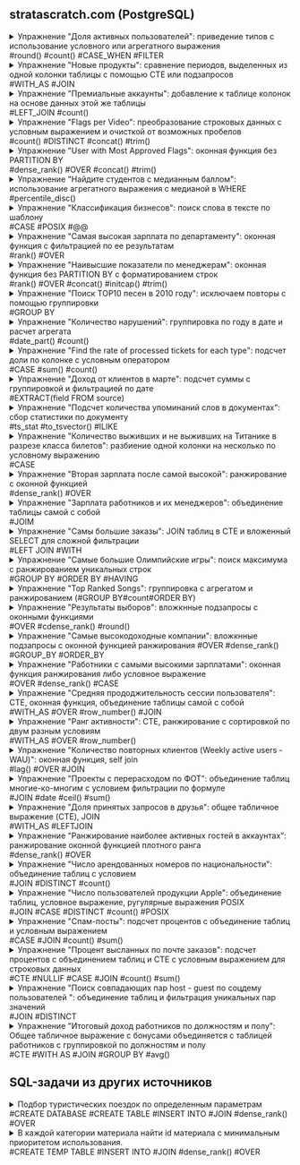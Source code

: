 ## stratascratch.com (PostgreSQL)
<details>
<summary>Упражнение "Доля активных пользователей": приведение типов с использование условного или агрегатного выражения <br>#round() #count() #CASE_WHEN #FILTER</br></summary>
	
ID 2005  
	
"Share of Active Users"
Output share of US users that are active. Active users are the ones with an "open" status in the table.  

"Доля активных пользователей"
Выведите долю активных пользователей в США. Активные пользователи - это те, у кого в таблице статус "open".  

Table: fb_active_users  
user_id: int   
name: varchar  
status: varchar  
country: varchar  

 **Solution**

Чтобы формула "заработала" нужно поривести одно из значений к numeric.  
Вариант 1.
Использование условного выражения

```sql
SELECT
round(count(CASE WHEN status = 'open' THEN 1 ELSE NULL END) / count(user_id)::numeric, 1)  AS active_users_share
FROM fb_active_users;
```

Вариант 2.  
Использование агрегатного выражения

```sql
SELECT
round(count(status) FILTER (WHERE status = 'open' ) / count(user_id)::numeric, 1) AS active_users_share
FROM fb_active_users;

```

 **Output**
 
|active_users_share|
|---|
|0.5|

</details>
<details>
<summary>Упражнение "Новые продукты": сравнение периодов, выделенных из одной колонки таблицы с помощью CTE или подзапросов <br>#WITH_AS #JOIN</br></summary>

ID 10318  
	
"New Products"  
You are given a table of product launches by company by year. Write a query to count the net difference between the number of products companies launched in 2020 with the number of products companies launched in the previous year. Output the name of the companies and a net difference of net products released for 2020 compared to the previous year.

"Новые продукты"  
Вам предоставляется таблица запусков продуктов компаниями по годам. Напишите запрос, чтобы подсчитать чистую разницу между количеством продуктов, запущенных компаниями в 2020 году, и количеством продуктов, запущенных компаниями в предыдущем году. Выведите названия компаний и разницу в количестве продуктов, выпущенных за 2020 год, по сравнению с предыдущим годом.

Table: car_launches  

year: int  
company_name: varchar  
product_name: varchar  

 **Solution**

Вариант 1  

```sql
WITH prod_2020 AS  --  products launched in 2020
(
SELECT  company_name, count(product_name) AS launched_2020
    FROM car_launches
    WHERE year = 2020
    GROUP BY company_name
),
prod_2019 AS --  products launched in 2019
(
SELECT  company_name, count(product_name) AS launched_2019
    FROM car_launches
    WHERE year = 2020 - 1
    GROUP BY company_name
)
SELECT  prod_2020.company_name, launched_2020 - launched_2019 AS net_products
    FROM prod_2020
    JOIN prod_2019 ON prod_2020.company_name = prod_2019.company_name
    ORDER BY prod_2020.company_name;

```
Вариант 2  

```sql
SELECT prod_2020.company_name, count(DISTINCT prod_2020.product_name) - count(DISTINCT prod_2019.product_name) AS net_products
    FROM 
       (SELECT  company_name, product_name, year
        FROM car_launches
        WHERE year = 2020) AS prod_2020
    JOIN 
       (SELECT  company_name, product_name, year
        FROM car_launches
        WHERE year = 2020 - 1) AS prod_2019
    ON prod_2020.company_name = prod_2019. company_name
    GROUP BY prod_2020.company_name
    ORDER BY company_name;

```
 **Output**
 
|company_name|net_products|
|---|---:|
|Chevrolet|2|
|Ford|-1|
|Honda|-3|
|Jeep|1|
|Toyota|-1|

</details>
<details>
<summary>Упражнение "Премиальные аккаунты": добавление к таблице колонок на основе данных этой же таблицы <br>#LEFT_JOIN #count()</br></summary>  
	
ID 2097   
	
"Premium Acounts"  
You are given a dataset that provides the number of active users per day per premium account. 
A premium account will have an entry for every day that it’s premium. However, a premium account may be temporarily discounted and considered not paid, this is indicated by a value of 0 in the final_price column for a certain day. Find out how many premium accounts that are paid on any given day are still premium and paid 7 days later.  

Output the date, the number of premium and paid accounts on that day, and the number of how many of these accounts are still premium and paid 7 days later. 
Since you are only given data for a 14 days period, only include the first 7 available dates in your output.

Table: premium_accounts_by_day

account_id: varchar  
entry_date: datetime  
users_visited_7d: int  
final_price: int  
plan_size: int  

 **Solution**
 
```sql
-- Чтобы получить для решения две колонки, таблица объединяется сама с собой.
-- Далее отбираются нужные строки, которые агрегируются по дате.

SELECT 
	a.entry_date, 
	count(a.account_id) AS premium_paid_accounts,
	count(b.account_id) AS premium_paid_accounts_after_7d
FROM premium_accounts_by_day AS a
LEFT JOIN premium_accounts_by_day AS b ON a.account_id = b.account_id
AND b.final_price > 0
AND date_part('day', b.entry_date::timestamp - a.entry_date::timestamp) = 7
WHERE a.final_price > 0
GROUP BY a.entry_date
ORDER BY a.entry_date
LIMIT 7;

```
 **Output**
 
|entry_date|premium_paid_accounts|premium_paid_accounts_after_7d|
|---|---:|---:|
|2022-02-07|2|2|
|2022-02-08|3|2|
|2022-02-09|3|2|
|2022-02-10|4|3|
|2022-02-11|4|1|
|2022-02-12|3|2|
|2022-02-13|3|1|

</details>
<details>
<summary>Упражнение "Flags per Video": преобразование строковых данных с условным выражением и очисткой от возможных пробелов<br>#count() #DISTINCT #concat() #trim()</br></summary>  
	
ID 2102  
	
For each video, find how many unique users flagged it. A unique user can be identified using the combination of their first name and last name. Do not consider rows in which there is no flag ID.</p>
<p>Для каждого видео найдите, сколько уникальных пользователей отметили его. Уникального пользователя можно идентифицировать, используя комбинацию его имени и фамилии. Не рассматривайте строки, в которых нет идентификатора флага.

Table: user_flags<br>
user_firstname: varchar<br>
user_lastname: varchar<br>
video_id: varchar<br>
flag_id: varchar

 **Solution**

Функция concat объединяет строки для формирования id. Условное выцражение COALESCE возвращает пустую строку, если нет имени или фамилии.  Функция trim удаляет пробелы слева и справа.

```sql
SELECT 
	video_id,
	count(DISTINCT concat(COALESCE(trim(FROM user_firstname), ''), COALESCE(trim(FROM user_lastname), ''))) num_unique_users
FROM user_flags
WHERE flag_id IS NOT NULL -- Отфильтровываем пользователей без флага
GROUP BY video_id;

```
 **Output**
 
|video_id|num_unique_users|
|:---|---:|
|5qap5aO4i9A|2|
|Ct6BUPvE2sM|2|
|dQw4w9WgXcQ|5|
|jNQXAC9IVRw|3|
|y6120QOlsfU|5|

</details>
<details>
<summary>Упражнение "User with Most Approved Flags": оконная функция без PARTITION BY<br>#dense_rank() #OVER #concat() #trim()</br></summary>
	
ID 2104  
	
Which user flagged the most distinct videos that ended up approved by YouTube? Output, in one column, their full name or names in case of a tie. In the user's full name, include a space between the first and the last name.  
Какой пользователь отметил наиболее отличающиеся друг от друга видеоролики, которые в итоге были одобрены YouTube? Выведите в одном столбце их полное имя или фамилии в случае совпадения. В полном имени пользователя укажите пробел между именем и фамилией.  
	
Table: user_flags  

user_firstname: varchar  
user_lastname: varchar  
video_id: varchar  
flag_id: varchar  

Table: flag_review  

flag_id: varchar  
reviewed_by_yt: bool  
reviewed_date: datetime  
reviewed_outcome: varchar  

 **Solution**

По условию задания фактически нужно получить пользователя (или пользователей), у которого было больше всех уникальных видео, которые были одобрены к публикации. Таблица flag_review отражает результат одоброения.
Очевидно, что будет неизвестное кол-во пользователей с одинаковым числом роликов и нам неизвестен аргумент для LIMIT в связке с ORDER BY. Поэтому, пользователей нужно проранжировать и получить список тех, у кого наивысший ранг. Также вызывает вопрос идентификация пользователей по имени и фамилии по условию задачи. Но ID пользователя нет и используем, что есть. 

Объединяем таблицы и отфильтровыввем строки с пользователями, у которых видео одобрены. Для ранжирования пользоватей используем оконную функцию dense_rank без PARTITION BY. Без PARTITION BY строки раздела состоят из всех строк таблицы, которые группируются с помощью GROUP BY по имени пользователя. Заворачиваем оконную функцию в подзапрос, чтобы отобрать пользователей с максимальным рангом.

```sql
SELECT 
    username
FROM 
    (SELECT concat(trim(FROM uf.user_firstname), ' ', trim(FROM uf.user_lastname)) AS username, -- Очищаем от  возможных пробелов и объединяем имя и фамилию через пробел
    dense_rank () OVER (ORDER BY count(DISTINCT video_id) DESC) AS dr -- Вычисляем ранг пользователя без пропусков по кол-ву видео 
    FROM user_flags AS uf
    JOIN flag_review AS fr ON uf.flag_id = fr.flag_id
    WHERE lower(fr.reviewed_outcome) = 'approved' -- проиводим к нижнему регистру на случай разнобоя в данных по регистру
    GROUP BY username) AS user_rank
WHERE dr = 1;

```
 **Output**
|username|dr|
|:---|---:|
|Mark May|1|
|Richard Hasson|1|

В нашей оконной функции рамка окна состоит из одной строки в виде агрегата количества уникальных роликов count(DISTINCT video_id).
Если организовать разделы с помощью PARTITION BY username, то в каждом разделе (для каждого польтзователя) ранг будет равен '1'.
Чтобы получить ранжированный список, расширяем раздел окна до всей таблицы, опуская в оконной функции PARTITION BY.
Для наглядности выведем результаты только оконной функции без джойнов и фильтров.
Этот запрос сначала формирует виртуальную таблицу из пользователей и количества их роликов.
Затем по ней в виде одного раздела вычисляется функция рамки окна dense_rank.

В этих результатах больше всего роликов у Марка, но в финальном запросе после наложения фильтртов по условиям задачи
появляется еще и Ричард, т.е. в датасете присутствует 2 человека с одинаковым максимальным количеством одобренных роликов.  

```sql
SELECT 
user_firstname,
count(video_id),
dense_rank () OVER (
	ORDER BY count(video_id) DESC
	)
FROM user_flags
GROUP BY user_firstname;

user_firstname|count |dense_rank|
--------------+------+----------+
Mark          |     6|         1|
Richard       |     5|         2|
Pauline       |     3|         3|
Gina          |     3|         3|
              |     3|         3|
Daniel        |     2|         4|
Greg          |     1|         5|
Evelyn        |     1|         5|
William       |     1|         5|
Loretta       |     1|         5|
Helen         |     1|         5|
Courtney      |     1|         5|
Mary          |     1|         5|

```
</details>
<details>
<summary>Упражнение "Найдите студентов с медианным баллом": использование агрегатного выражения с медианой в WHERE<br>#percentile_disc()</br></summary>

ID 9610  

"Find students with a median writing score"  
Output ids of students with a median score from the writing SAT.  
Выведите идентификаторы учащихся со средним баллом по результатам письменного экзамена SAT.  

Table: sat_scores  

(school varchar),  
(teacher varchar),  
(student_id float),  
(sat_writing float),    
(sat_verbal float),  
(sat_math float),  
(hrs_studied float),  
(id int),  
(average_sat float)

**Solution**

Для вычисления медианы в PostgreSQL используются сортирующие агрегатные функции 
percentile_disc или percentile_cont, возвращающие дискретный или непрерывный процентиль.

```sql
SELECT student_id, sat_writing
FROM sat_scores
WHERE sat_writing = (SELECT percentile_disc(0.5) WITHIN GROUP (ORDER BY sat_writing)
    FROM sat_scores);

```
Почему агрегатная функция выведена в подзапрос?
Потому что в условии фильтрации она становится агрегатным выражением и согласно документации:
"Агрегатное выражение может фигурировать только в списке результатов или в предложении HAVING команды SELECT. 
Во всех остальных предложениях, например WHERE, они запрещены, так как эти предложения логически вычисляются до того, 
как формируются результаты агрегатных функций."

 **Output**
 
|student_id|sat_writing|
|---:|---:|
|100|512|
|109|512|
|113|512|
</details>
<details>
<summary>Упражнение "Классификация бизнесов": поиск слова в тексте по шаблону<br>#CASE #POSIX #@@</br></summary>  

ID 9726  

"Classify Business Type"  
Classify each business as either a restaurant, cafe, school, or other.  
- A restaurant should have the word 'restaurant' in the business name.  
- A cafe should have either 'cafe', 'café', or 'coffee' in the business name.  
- A school should have the word 'school' in the business name.  
- All other businesses should be classified as 'other'.
Output the business name and their classification.

Table: sf_restaurant_health_violations  

(business_id int),  
(business_name varchar),  
(business_address varchar),  
(business_city varchar),  
(business_state varchar),  
(business_postal_code float),  
(business_latitude float),  
(business_longitude float),  
(business_location varchar),  
(business_phone_number float),  
(inspection_id varchar),  
(inspection_date datetime),  
(inspection_score float),  
(inspection_type varchar),  
(violation_id varchar),  
(violation_description varchar),  
(risk_category varchar)  

 **Solution**
 
По условию задачи имеем строку из нескольких слов, в которой нам нужно найти определенное слово в его конкретной форме: "...should have the word 'restaurant'..."  и результатом этого поиска должно быть логическое значение, которое потом бужети участвовать в условном операторе CASE для формирования новой классификации строк.  

Особенность заключается в том, что в задании явно указано, что нужно найте не строку, а слово, которое может быть в начеле строки, в середине либо в конце, т.е нужно составить такой шаблон, который будет учитывать расположение пробелов.  

Начнем с варианта поиска в строке по шаблону. Шаблон будем составлять из регулярных выражений POSIX со спецсимволами и спецкодами регистра символов и начала/конца слова. Для краткости возьмем из задания только слово 'cafe' и смоделируем варианты его нахождения в строке.  
 
```sql
SELECT 
'1. Allstars Cafe Inc' ~* '(\mcafe\M)',
'2. Cafe Online' ~* '(\mcafe\M)',
'3. Luna Cafe' ~* '(\mcafe\M)',
'4. Cafemania Shope' ~* '(\mcafe\M)',
'5. InCafe' ~* '(\mcafe\M)';

?column?|?column?|?column?|?column?|?column?|
--------+--------+--------+--------+--------+
true    |true    |true    |false   |false   |
```

Шаблон можно подкорректировать с учетом формы слов. Этого нет в задании, но в датасете есть такие наименования организаций, для которых это имеет смысл.  

```sql
SELECT 
'6. Gateway High/Kip Schools' ~* '\mschool.*',
'7. Restaurante Montecristo' ~* '\mrestaurant.*';

?column?|?column?|
--------+--------+
true    |true    |

```

**1 Вариант решения**

```sql
SELECT 
    business_name,
    CASE WHEN business_name ~* '\mrestaurant.*' THEN 'restaurant'
        WHEN business_name ~* '(\mcafe\M|\mcafé\M|\mcoffee\M)' THEN 'cafe'
        WHEN business_name ~* '\mschool.*' THEN 'school'
        ELSE 'other'
        END AS business_type
FROM sf_restaurant_health_violations
LIMIT 5;

```

**Output 1**

|business_name|business_type|
|---|---|
|John Chin Elementary School|school|
|Sutter Pub and Restaurant|restaurant|
|SRI THAI CUISINE|other|
|Washington Bakery & Restaurant|restaurant|
|Brothers Restaurant|restaurant|

Подсчитаем количество категорий в датасете, которые мы сформировали с помощью условного оператора.

```sql
WITH bt AS (
    SELECT 
    business_name,
    CASE WHEN business_name ~* '\mrestaurant.*' THEN 'restaurant'
        WHEN business_name ~* '(\mcafe\M|\mcafé\M|\mcoffee\M)' THEN 'cafe'
        WHEN business_name ~* '\mschool.*' THEN 'school'
        ELSE 'other'
        END AS business_type
    FROM sf_restaurant_health_violations) 
SELECT  business_type, count(business_type)
FROM bt
GROUP BY business_type;

```

|business_type|count|
|:---|---:|
|school|7|
|restaurant|38|
|cafe|50|
|other|202|

**2 Вариант решения**   

Применим функции полнотекстового поиска. Слова в тексте будут нормализованы разбором на фрагменты и лексемы. Это позволит в нашем случае сопоставить 'schools' и 'school'. Укажем конфигурацию 'english' текстового поиска явно в функции. Для итальянских названий рестаранов в to_tsquery применим префикс :*

```sql
SELECT DISTINCT business_name, 
    CASE 
        WHEN to_tsvector('english', business_name) @@ to_tsquery('english', 'school') THEN 'school' 
        WHEN to_tsvector('english',  business_name) @@ to_tsquery('english', 'restaurant:*') THEN 'restaurant' 
        WHEN to_tsvector('english',  business_name) @@ to_tsquery('english', 'cafe | café | coffee') THEN 'cafe' 
        ELSE 'other' 
        END AS business_type 
FROM sf_restaurant_health_violations
LIMIT 5;

```

 **Output 2**

|business_name|business_type|
|---|---|
|ABSINTHE PASTRY|other|
|Akira Japanese Restaurant|restaurant|
|AK SUBS|other|
|A La Turca|other|
|Allstars Cafe Inc|cafe|

Посмотрим на результат классификации:
```sql
WITH bt AS (
    SELECT  business_name,
    CASE 
        WHEN to_tsvector('english', business_name) @@ to_tsquery('english', 'school') THEN 'school' 
        WHEN to_tsvector('english',  business_name) @@ to_tsquery('english', 'restaurant:*') THEN 'restaurant' 
        WHEN to_tsvector('english',  business_name) @@ to_tsquery('english', 'cafe | café | coffee') THEN 'cafe' 
        ELSE 'other' 
        END AS business_type 
    FROM sf_restaurant_health_violations) 
SELECT  business_type, count(business_type)
FROM bt
GROUP BY business_type;

```

|business_type|count|
|:---|---:|
|school|7|
|restaurant|38|
|cafe|50|
|other|202|  

**3 Вариант решения**   

Сравнение табличных строк и массивов.

```sql
SELECT 
     business_name,
    CASE WHEN business_name ~* ANY (ARRAY['\mrestaurant.*']) THEN 'restaurant'
        WHEN business_name ~* ANY (ARRAY['\mcafe\M', '\mcafé\M', '\mcoffee\M']) THEN 'cafe'
        WHEN business_name ~* ANY (ARRAY['\mschool.*']) THEN 'school'
        ELSE 'other'
        END AS business_type
FROM sf_restaurant_health_violations;

```

Output аналогичен предыдущим.
</details>
<details>
<summary>Упражнение "Самая высокая зарплата по департаменту": оконная функция с фильтрацией по ее результатам<br>#rank() #OVER</br></summary>  

ID 9897  

"Highest Salary In Department"  
Find the employee with the highest salary per department.  
Output the department name, employee's first name along with the corresponding salary.  

Table:  employee  
(id int),  
(first_name varchar),  
(last_name varchar),  
(age int),  
(sex varchar),  
(employee_title varchar),  
(department varchar),  
(salary int)  

**Solution**
 
Для определения максимальной зарплаты используем оконную функцию rank() и заворачиваем ее в подзапрос, чтобы использовать для фильтрации в основном запросе. В данном случае агрегатные функции min()/max() не подходят, поскольку они возвращают единственное значение, но у нескольких человек могут быть одинаковые зарплаты.
 
```sql
SELECT department, first_name, salary
FROM -- Подзапрос для фильтрации по значению rank 
    (SELECT department, first_name, salary, 
    rank() OVER (PARTITION BY department ORDER BY salary DESC) AS r
    FROM employee) AS rr
WHERE r = 1
ORDER BY salary DESC;

```

 **Output**
 
|department|first_name|salary|
|---|---|---:|
|Management|Richerd|250000|
|Sales|Mick|2200|
|Audit|Shandler|1100|
</details>
<details>
<summary>Упражнение "Наивысшие показатели по менеджерам": оконная функция без PARTITION BY с форматированием строк<br>#rank() #OVER #concat() #initcap() #trim()</br></summary>

ID 9905   

"Highest Target Under Manager"  
Find the highest target achieved by the employee or employees who works under the manager id 13. Output the first name of the employee and target achieved. The solution should show the highest target achieved under manager_id=13 and which employee(s) achieved it.  
	
Table: salesforce_employees  

(id int),  
(first_name varchar),  
(last_name varchar),  
(age int),  
(sex varchar),  
(salary int),  
(target int),  
(manager_id int)  

**Solution**
 
Чтобы найти максимальное целевое значение используем оконную функцию rank() в подзапросе. Поскольку нужны подчиненные только одного менеджера с ID=13, то здесь же оставляем только его. В этом случае нет необходимости выделять рамки окна среди менеджеров, он все равно один, и мы опускаем в синтаксисе оконной функции PARTITION BY, расширяя рамку окна до всего раздела, который состояит у нас из работников одного менеджера.  

Результат возвращаем с форматированием строк. В исходных строках функцией trim() образаем пробелы, если они там были. Имя и фамилию объединяем через пробел с помощью строковой функции concat(), предварительно приведя их к нижнему регистру с заглавной буквы в начале слова с помощью initcap().
 
```sql
SELECT 
concat(initcap (trim(first_name)), ' ', initcap (trim(last_name))) AS employee,
target
FROM
    (SELECT first_name, last_name, target, manager_id,
    rank() OVER (ORDER BY target DESC) AS r
    FROM salesforce_employees
    WHERE manager_id = 13
    ) AS ranked_target
WHERE r = 1;

```

 **Output**
 
|employee|target|
|---|---:|
|Nicky Bat|400|
|Steve Smith|400|
|David Warner|400|
</details>
<details>
<summary>Упражнение "Поиск TOP10 песен в 2010 году": исключаем повторы с помощью группировки<br>#GROUP BY</br></summary>  
	
ID 9650  

"Find the top 10 ranked songs in 2010"  
What were the top 10 ranked songs in 2010? Output the rank, group name, and song name but do not show the same song twice. Sort the result based on the year_rank in ascending order.   

Table: llboard_top_100_year_end    

(year int),  
(year_rank int),  
(group_name varchar),   
(artist varchar),  
(song_namey varchar),  
(id int)  

**Solution**
 
```sql
SELECT year_rank, group_name, song_name
FROM billboard_top_100_year_end
WHERE year = 2010 AND (year_rank >0 AND year_rank <11)
GROUP BY  1, 2, 3
ORDER BY year_rank ASC;

```

 **Output**
 
|year_rank|group_name|song_name|
|---:|---|---|
|1|Ke$ha|TiK ToK|
|2|Lady Antebellum|Need You Now|
|3|Train|Hey, Soul Sister|
|4|Katy Perry feat. Snoop Dogg|California Gurls|
|5|Usher feat. will.i.am|OMG|
|6|B.o.B feat. Hayley Williams|Airplanes|
|7|Eminem feat. Rihanna|Love The Way You Lie|
|8|Lady Gaga|Bad Romance|
|9|Taio Cruz|Dynamite|
|10|Taio Cruz feat. Ludacris|Break Your Heart|
</details>
<details>
<summary>Упражнение "Количество нарушений": группировка по году в дате и расчет агрегата<br>#date_part() #count()</br></summary>  
	
ID 9728  

"Number of violations"
You're given a dataset of health inspections. Count the number of violation in an inspection in 'Roxanne Cafe' for each year. If an inspection resulted in a violation, there will be a value in the 'violation_id' column. Output the number of violations by year in ascending order.   

Table: sf_restaurant_health_violations    

(business_id int),  
(business_name varchar),   
(violation_id varchar),  
(inspection_date datetime)  

**Solution**
 
```sql
SELECT 
date_part ( 'year', inspection_date ) AS year,
count(violation_id) AS n_inspections
FROM sf_restaurant_health_violations
WHERE business_name = 'Roxanne Cafe'
GROUP BY year
ORDER BY year ASC;

```

 **Output**
 
|year|n_inspections|
|---|---:|
|2015|5|
|2016|2|
|2018|3|
</details>
<details>
<summary>Упражнение "Find the rate of processed tickets for each type": подсчет доли по колонке с условным оператором<br>#CASE #sum() #count()</br></summary>  
	
ID 9781   

"Find the rate of processed tickets for each type"   

Table: facebook_complaints    

(complaint_id int),  
(type int),   
(processed bool)  

**Solution**

Преобразуем булевы значения с помощью условного выражения CASE в упроженной форме синтаксиса и применяем к ним агроегатную функцию. В конструкции CASE опущен ELSE. В нашем случае все, кроме TRUE принимает значание NULL. В знаменателе формулы подсчитываем количество непустых значений в processed. Но если нам нужна доля значений с учетом NULL, то можно поделить все на  count(*), т.е. на количество строк в таблице.  

```sql
SELECT type, 
sum(CASE processed WHEN TRUE THEN 1 END)::numeric / count(processed) AS processed_rate
FROM facebook_complaints
GROUP BY type
ORDER BY type;

```

 **Output**
 
|type|processed_rate|
|---|---:|
|0|0.667|
|1|0.667|
</details>
<details>
<summary>Упражнение "Доход от клиентов в марте": подсчет суммы с группировкой и фильтрацией по дате<br>#EXTRACT(field FROM source)</br></summary>

ID 9782    

"Customer Revenue In March"  
Calculate the total revenue from each customer in March 2019. Include only customers who were active in March 2019.Output the revenue along with the customer id and sort the results based on the revenue in descending order.   

Table: orders   

(id int),  
(cust_id int),  
(order_date datetime),  
(order_details varchar),  
(total_order_cost int) 

**Solution**

С помощью функции даты EXTRACT(field FROM source) отфильтровываем клиентов с заказами в марте 2019 года, группируем эти заказы по id клиентов и вычисляем агрегатную функциюю суммирования выручки по каждому id. Полученные суммы упорядочиваем по убыванию. 

```sql
SELECT cust_id, sum(total_order_cost) AS revenue
FROM orders
WHERE EXTRACT(YEAR FROM order_date) = 2019 AND EXTRACT(MONTH FROM order_date) = 3
GROUP BY cust_id
ORDER BY revenue DESC;

```

 **Output**
 
|cust_id|revenue|
|---|---:|
|3|210|
|15|150|
|7|80|
|12|20|
</details>
<details>
<summary>Упражнение "Подсчет количества упоминаний слов в документах": cбор статистики по документу <br>#ts_stat #to_tsvector() #ILIKE</summary>

ID 9817    
	
"Find the number of times each word appears in drafts".  
Output the word along with the corresponding number of occurrences.  

Table: google_file_store   

(filename varchar),  
(contents varchar) 

**Solution**

Для подсчета количестива слов в документах, которые представлены в данном случае в виде двух строк в таблице - названия файла и собственно текста документа, используем функцию сбора статистики по документам ts_stat. Функция принимает текст в формате tsvector в виде одной строки. Исходный текстовой формат преобразуем в tsvector с помощью функции to_tsvector. Возвращаемая статистика будет разной в зависимости от того, как мы определили формат tsvector и от конфигурации текстового поиска сервера. Поскольку нам нужны не все документы, то выбираем по шаблону ILIKE нужные.

**1 Вариант решения**

Преобразуем исходный текст документов в формат tsvector функцией to_tsvector с настройками текстового поиска на сервере по-умолчанию.

```sql
SELECT word, nentry
FROM ts_stat('SELECT to_tsvector(contents) FROM google_file_store WHERE filename ILIKE ''draft%''')
ORDER BY nentry DESC;

```

 **Output 1**
 По-умолчанию на данном сервере нормализация текста не предполагает удаление стоп-слов с виде артиклей. Они попадают в статистику как отделоьные лексемы.
 
|word|nentry|
|---|---:|
|a|3|
|market|3|
|many|2|
|which|2|
|the|2|
|stock|2|
|predicts|2|
|of|2|
|would|2|
|make|2|
|investors|2|
|happy|2|
|exchange|2|
|bull|2|
|bear|1|
|awaiting|1|
|are|1|
|in|1|
|and|1|
|too|1|
|fact|1|
|that|1|
|analysts|1|
|but|1|
|possibility|1|
|optimism|1|
|we|1|
|much|1|
|warn|1|

**2 Вариант решения**

В функции to_tsvector явно указываем словарь english.

```sql
SELECT word, nentry
FROM ts_stat('SELECT to_tsvector(''english'', contents) FROM google_file_store WHERE filename ILIKE ''draft%''')
ORDER BY nentry DESC;

```

 **Output 1**
 Результат разбора текста другой. Выделены лексемы без окончпний, стоп-слова отброшены, статистика отличная от конфигурации по-умолчанию.
 
|word|nentry|
|---|---:|
|market|3|
|stock|2|
|predict|2|
|would|2|
|mani|2|
|make|2|
|investor|2|
|happi|2|
|exchang|2|
|bull|2|
|analyst|1|
|bear|1|
|possibl|1|
|optim|1|
|much|1|
|warn|1|
|fact|1|
|await|1|
</details>
<details>
<summary>Упражнение "Количество выживших и не выживших на Титанике в разрезе класса билетов": разбиение одной колонки на несколько по условному выражению <br>#CASE</br></summary>  
	
ID 9881  

"Make a report showing the number of survivors and non-survivors by passenger class".  	
Make a report showing the number of survivors and non-survivors by passenger class. Classes are categorized based on the pclass value as:
pclass = 1: first_class  
pclass = 2: second_classs  
pclass = 3: third_class  
Output the number of survivors and non-survivors by each class.

Table:  titanic   

(passengerid int),  
(survived int),   
(pclass int)  

**Solution**

С помощью условного выражения CASE из одной и той же строки выделяем подвыборки и расчитывам в них агрегат count по каждой группе survived.  

```sql
SELECT
survived, 
count(CASE pclass WHEN  1 THEN 1 ELSE 0 END) AS first_class,
count(CASE pclass WHEN  2 THEN 2 ELSE 0 END) AS second_classss,
count(CASE pclass WHEN  3 THEN 3 ELSE 0 END) AS third_class
FROM titanic
GROUP BY survived;

```

 **Output**

|survived|first_class|second_classss|third_class|
|---|---:|---:|---:|
|0|11|6|42|
|1|10|12|19|
</details>
<details>
<summary>Упражнение "Вторая зарплата после самой высокой": ранжирование с оконной функцией <br>#dense_rank() #OVER</br></summary>  
	
ID 9892    

"Second Highest Salary"
Find the second highest salary of employees.

Table:  employee   

(id int),  
(name varchar),   
(salary int)  

**Solution**

Вызываем оконную функция плотного ранга dense_rank () по всему разделу без указания рамки окна, чтобы получить второй по убывания ранг дохода работников. Поскольку у нескольких работников может быть ожинаковый доход, а нам нужно одно значение, то применяем оператор DISTINCT.  
Также по причине того, что может быть несколько одинаковых значений доходов, запрос получается несколько сложнее, чем просто сортировка ORDER BY salary desc LIMIT 1 OFFSET 1.

```sql
SELECT DISTINCT salary
FROM (SELECT salary, 
        dense_rank() OVER (ORDER BY salary DESC) AS rnk 
        FROM employee) AS empl_rank
WHERE rnk = 2;

```

 **Output**

|salary|
|---|
|200000|
</details>
<details>
<summary>Упражнение "Зарплата работников и их менеджеров": объединение таблицы самой с собой<br>#JOIM</br></summary>

ID 9894  

"Employee and Manager Salaries"  
Find employees who are earning more than their managers. Output the employee's first name along with the corresponding salary.

Table:  employee   

(id int),  
(first_name varchar),  
(last_name varchar),  
(salary int),   
(manager_id int)  

**Solution 1**

Чтобы сопоставить зарплаты работников и менеджеров, объединяем таблицу саму с собой, используя алиасы. В итоговой таблице каждому сотруднику сопоставляется его менеджер и появляется возможность сравнить их зарплаты.

```sql
SELECT
    emp.first_name, 
    emp.salary AS employee_salary,
    mgr.salary AS manager_salary
FROM employee AS emp 
JOIN employee AS mgr ON  emp.manager_id = mgr.id 
WHERE emp.salary > mgr.salary;
```
**Solution 2**

Другой более объемный по коду способ - с помощью CTE сгенерировать отдельную таблицу менеджеров и уже ее сравнивать с таблицей работников 

```sql
WITH manager AS ( --Таблица зарплат менеджеров
    SELECT manager_id, salary
    FROM employee
    WHERE id = manager_id
    )
SELECT first_name, emp.salary as employee_salary, mgr.salary AS manager_salary
FROM employee AS emp --Таблица зарплат работников
JOIN manager AS mgr ON emp.manager_id = mgr.manager_id
WHERE emp.salary > mgr.salary
ORDER BY emp.salary DESC;
```

 **Output**

|first_name|employee_salary|manager_salary|
|---|--:|--:|
|Richerd|250000|200000|
</details>
<details>
<summary>Упражнение "Самы большие заказы": JOIN таблиц в CTE и вложенный SELECT для сложной фильтрации<br>#LEFT JOIN #WITH</br></summary>  
	
ID 9915  
	
"Highest Cost Orders"	
Find the customer with the highest daily total order cost between 2019-02-01 to 2019-05-01. If customer had more than one order on a certain day, sum the order costs on daily basis. Output customer's first name, total cost of their items, and the date. For simplicity, you can assume that every first name in the dataset is unique.

Table:  customers

(id int),  
(first_name varchar),  
(last_name varchar),  
(city varchar),  
(address varchar),  
(phone_number varchar) 

Table: orders  

(id int),  
(cust_id int),  
(order_date datetime),  
(order_details varchar),  
(total_order_cost int)  

**Solution**

Сложное условие фильтрации разбиваем на две задачи. Сначала в CTE отбыраем клиентов с максимальной суммой заказов в указанном интервале времени. Заказы одних и тех же клиентов с одинаковой суммой суммируются. Здесь же с помощью JOIN присоединяем к заказам имена клиентов. Затем из построенной в CTE "виртуальной" таблицы отбираем заказ с максимальной суммой.

```sql
WITH cast_orders AS (
    SELECT cust_id,
        first_name, 
        sum(o.total_order_cost) AS total_order_cost, 
        order_date
    FROM orders AS o
    LEFT JOIN customers AS c ON o.cust_id = c.id
    WHERE o.order_date >= '2019-02-01' AND o.order_date <= '2019-05-01'
    GROUP BY first_name, cust_id, order_date
    )
SELECT first_name, total_order_cost, order_date
FROM cast_orders
WHERE total_order_cost = (SELECT max(total_order_cost) FROM cast_orders);
```

 **Output**

|first_name|total_order_cost|order_date|
|---|--:|---|
|Jill|275|2019-04-19|
</details>
<details>
<summary>Упражнение "Самые большие Олимпийские игры": поиск максимума с ранжированием уникальных строк<br>#GROUP BY #ORDER BY #HAVING</br></summary>  
	
ID 9942  
	
"Largest Olympics"  	
Find the Olympics with the highest number of athletes. The Olympics game is a combination of the year and the season, and is found in the 'games' column. Output the Olympics along with the corresponding number of athletes.

Table:  olympics_athletes_events  

id: int  
name: varchar  
sex: varchar  
age: float  
height: float  
weight: datetime  
team: varchar  
noc: varchar  
games: varchar  
year: int  
season: varchar  
city: varchar  
sport: varchar  
event: varchar  
medal: varchar  

**Solution**

В задании не оговорено, что нужно объединять зимние и летние олимпийские игры, поэтому будеи считать, что в колонке games указаны те самые игры, участников которых нужно подсчитать и найти максимум. Для этого можно сделать группировку по games и подсчитываем с помощью агрегата count() количество спортсменов по их ID. Однако, здесь со стороны датасета кроется сюрприх. ID оказываются не уникальными в рамках одних игр.

Смотрим уникальность ID и видим, что есть дублирования.

```sql
SELECT games, name, count(id)
FROM olympics_athletes_events
GROUP BY games, name
HAVING count(id) > 1
ORDER BY count(id) DESC
LIMIT 5;
```
 
|games|name|count|
|---|---|--:|
|1908 Summer|Samuel Sam Blatherwick|3|
|1904 Summer|Albertson Van Zo Post|2|
|1908 Summer|Leslie George Rich|2|
|1924 Summer|Pierre Tolar|2|
|1992 Winter|Ole Kristian Furuseth|2
|1994 Winter|Christine Jacoba Aaftink|2|

Используем DISTINCT для отбора уникальных строк таблицы. Для определения максимального количества спортсменов среди прошедших игр можно поступить ннесколькими способами. Поскольку в PostgreSQL отсутствует функция TOP, то мы сортируем строки по убыванию и оставляем самую верхнюю. Также можно сформировать таблицу в CTE и затем уже в ней искать максимум с помощью функции max(). 

В данном датасете арят ли может быть ситуация, что вх играх в разные годы принимало участие одинаковое кол-во участников. Но если предусмотреть и такую возмозможность, то в качестве финальной агрегатной функции можно использовать плотный ранг dense_rank() в оконной функции и тогда, если было несколько одинаковых максимальных чисел, то у них у всех будет ранг = 1. 

```sql
SELECT games, count(DISTINCT id) AS athletes_count
FROM olympics_athletes_events
GROUP BY games
ORDER BY count(id) DESC
LIMIT 1;
```

 **Output**

|games|athletes_count|
|---|--:|
|1924 Summer|118|
</details>
<details>
<summary>Упражнение "Top Ranked Songs": группировка с агрегатом и ранжированием (#GROUP BY#count#ORDER BY)</summary>
<br><p>ID 9991</p>  
	
Find songs that have ranked in the top position. Output the track name and the number of times it ranked at the top. Sort your records by the number of times the song was in the top position in descending order.

Table: spotify_worldwide_daily_song_ranking

id: int  
position: int  
trackname: varchar  
artist: varchar 
streams: int 
url: varchar  
date: datetime  
region: varchar   

**Solution**

На первом этапе для ускорения запроса фильтруем терки с рейтингом = 1 и затем делаем группировку по треку и подсчитываем количество попаданий в топы, и сортируем это количество по убыванию.

```sql
SELECT trackname, count(position) AS times_top1
FROM spotify_worldwide_daily_song_ranking
WHERE position = 1
GROUP BY trackname
ORDER BY times_top1 DESC;
```

 **Output**

|trackname|times_top1|
|---|--:|
|HUMBLE.|7|
|Bad and Boujee (feat. Lil Uzi Vert)|1|
|Look What You Made Me Do|1|
</details>
<details>
<summary>Упражнение "Результаты выборов": вложкнные подзапросы с оконными функциями <br>#OVER #cdense_rank() #round()</br></summary>
<br><p>ID 2099</p>  
"Election Results"	
The election is conducted in a city and everyone can vote for one or more candidates, or choose not to vote at all. Each person has 1 vote so if they vote for multiple candidates, their vote gets equally split across these candidates. For example, if a person votes for 2 candidates, these candidates receive an equivalent of 0.5 vote each.
Find out who got the most votes and won the election. Output the name of the candidate or multiple names in case of a tie. To avoid issues with a floating-point error you can round the number of votes received by a candidate to 3 decimal places.

Table:  voting_results

voter: varchar  
candidate: varchar 

**Solution**

Сначала в окне с избирателями расчитываем долю кандидата в бюллетене. Оборачиваем это в подзапрос и по сгруппированным кандидатам расчитываем в оконной функции сумму долей кандидата и плотный ранг результ атов голосования. Чтобы по условию задачи возвратить победителя голосования, оборачиваем все это еще в один подзапрос и отфильтровываем строки с нужным рангом. Для наглядности берем три первых места.


```sql
SELECT  candidate, total_vote_score, place
    FROM
        (SELECT
           candidate,
           round(sum(vote_num), 3) AS total_vote_score, -- Итоговая сумма очков кандидата
           dense_rank() OVER (ORDER BY round(sum(vote_num), 3) DESC) AS place
        FROM
            (SELECT 
                voter,
                candidate,
                1.0 / count(*) OVER (PARTITION BY voter) AS vote_num -- Доля кандидата в бюллетене
            FROM voting_results
            WHERE candidate IS NOT NULL) AS candidate_score -- Исключаем неголосовавших
        GROUP BY candidate) AS vote_winer
WHERE place < 4; -- тройка победителей голосования

```

 **Output**

|candidate|total_vote_score|place|
|---|--:|--:|
|Christine|5.283|1|
|Ryan|5.15|2|
|Nicole|2.7|3|
</details>
<details>
<summary>Упражнение "Самые высокодоходные компании": вложкнные подзапросы с оконной функцией ранжирования #OVER #dense_rank() #GROUP_BY #ORDER_BY </summary>

ID 10354   
	
"Most Profitable Companies"  
Find the 3 most profitable companies in the entire world. Output the result along with the corresponding company name. Sort the result based on profits in descending order.

Table:  forbes_global_2010_2014s

company: varchar  
sector: varchar  
industry: varchar  
continent: varchar  
country: varchar  
marketvalue: float  
sales: float  
profits: float  
assets: float  
rank: int  
forbeswebpage: varchar  

**Solution**

Из имени таблицы датасета понятно, что жанные там содержаться за несколько лет и часть компаний должна дублироваться. Поэтому группируем компании по название и считаем сумму прибыли за все годы. Оборачивам эту таблицу в подзапрос и по ней считаем плотный ранг danse_rank() для построения рейтинга по суммарной прибыли. Эту конструкцию также оболрачиваем в подзапрос для отбора ТОП-3 компаний по рангу. danse_rank() можно просто заменить ранжированием с лимитом на 3 записи, поскольку наврят ли прибыль будет одинаковой у двух компаний, но поскольку в датасете низкая точность этого атрибута, то используем плотный ранг на случай, если в  ТОП-3 окажется 4 компании. 


```sql
SELECT company, profit
FROM (
    SELECT company, profit, dense_rank() OVER ( ORDER BY profit DESC) AS r
    FROM (
        SELECT  company, sum(profits) AS profit
        FROM forbes_global_2010_2014
        GROUP BY company
        ) AS company_list -- Список компаний с суммарной прибылью
    ) AS r_comp_list -- Список ранжированных компаний
WHERE r <= 3
ORDER BY profit DESC;

```

 **Output**

|company|profit|
|---|--:|
|ICBC|42.7|
|Gazprom|39|
|Apple|37|
</details>
<details>
<summary>Упражнение "Работники с самыми высокими зарплатами": оконная функция ранжирования либо условное выражение <br>#OVER #dense_rank() #CASE</br></summary>

ID 10353   

"Workers With The Highest Salaries"  
You have been asked to find the job titles of the highest-paid employees. Your output should include the highest-paid title or multiple titles with the same salary.

Table: worker, title  

worker_id: int  
first_name: varchar  
last_name: varchar  
salary: int  
joining_date: datetime  
department: varchar  

Table: title  

worker_ref_id: int  
worker_title: varchar  
affected_from: datetime  

**Solution 1**

Объединяем две таблицы в одну через внутреннее соединение JOIN. Полученную общую таблицу ранжируем по зарплатам в оконной функции плотного ранга  dense_rank() и затем из полученного результата отбираем работников с наивысшим  рангом по зарплатам. Поскольку функция ранжирования является плотной, то одинаковым зарплатам присваивается одинаковый ранг без пропуска очередности. 

```sql
SELECT
worker_title AS best_paid_title 
FROM
    (SELECT 
        worker_title, 
        salary,
        dense_rank() OVER (ORDER BY salary DESC) AS salary_rank -- Ранг работника по зарплате
    FROM worker AS w
    JOIN title AS t ON w.worker_id = t.worker_ref_id) AS ws -- Общий список работников с долджностями и зарплатами
WHERE salary_rank = 1;

```

**Solution 2**

После объединения таблиц используем условное выражение CASE и агрегатную функцию max() в подзапросе для переопределения типа отношения по нужному нам условию максимальных зарплат и затем возвращаем эти строки нужного нам типа, отсекая ненужные с типом NULL.

```sql
SELECT best_paid_title
FROM
    (SELECT 
        CASE WHEN salary = (SELECT max(salary) FROM worker) THEN worker_title 
        END AS best_paid_title
    FROM worker AS w
    JOIN title AS t ON w.worker_id = t.worker_ref_id) AS ws
WHERE best_paid_title IS NOT NULL;

```

 **Output**

|best_paid_title|
|---|
|Manager|
|Asst. Manager|
</details>
<details>
<summary>Упражнение "Средняя прододжительность сессии пользователя": CTE, оконная функция, объединение таблицы самой с собой <br>#WITH_AS #OVER #row_number() #JOIN</br></summary>

ID 10352  

"Users By Average Session Time"  
Calculate each user's average session time. A session is defined as the time difference between a page_load and page_exit. For simplicity, assume a user has only 1 session per day and if there are multiple of the same events on that day, consider only the latest page_load and earliest page_exit, with an obvious restriction that load time event should happen before exit time event . Output the user_id and their average session time.

Table:  facebook_web_log

user_id: int  
timestamp: datetime  
action: varchar  

**Solution**

Метрика поведения пользователя Average Session Time или Average Session Duration (ASD) - средняя продолжительность сессии. На первом этапе в общем табличном выражении формируем пронумерованный упорядоченный список действий пользователя, состоящий из открытия и закрытия сессий. Эту нумерацию будем использовать во втором табличном выражении для объединения таблицы самой с собой со сдвигом для формирования новой таблицы, в которой одна сессия будет записана в одну строку с колонками начала и окончания сессии. В такой таблице появляется возможность расчитать длину сессии как разницу между этими колонками. На третьем этапе группируем полученную объединенную таблицу по пользователям и с помощью агрегатной функции расчитываем среднее время сессии по поллученным интервалам в секундах.

```sql
WITH ordered_actions AS -- Таблица открытия и закрытия сессий пользователя, упорядоченных по времени
(
    SELECT user_id, timestamp, action,
        row_number () OVER (PARTITION BY user_id ORDER BY timestamp) AS seg_num
    FROM facebook_web_log
    WHERE action = 'page_load' OR action = 'page_exit'
),
matched_sessions AS -- Таблица сессий пользователя по одной на строку
(
    SELECT
        tab1.user_id,
        tab1.timestamp AS load_time, -- Время начала сессии
        tab2.timestamp AS exit_time, -- Время окончания сессии
        tab2.timestamp - tab1.timestamp AS session_duration -- Продолжительность сессии в секундах
    FROM ordered_actions AS tab1
    JOIN ordered_actions AS tab2 ON tab1.user_id = tab2.user_id AND
    tab1.seg_num = tab2.seg_num - 1
    WHERE tab1.action = 'page_load' AND tab2.action = 'page_exit' 
)
SELECT user_id, avg(session_duration) AS avg_session_duration
FROM matched_sessions
GROUP BY user_id;

```

 **Output**

|user_id|avg_session_duration|
|---|--:|
|0|1883.5|
|1|35|
</details>
<details>
<summary>Упражнение "Ранг активности": CTE, ранжирование с сортировкой по двум разным условиям <br>#WITH_AS #OVER #row_number()</br></summary>

ID 10351  

"Activity Rank"  
Find the email activity rank for each user. Email activity rank is defined by the total number of emails sent. The user with the highest number of emails sent will have a rank of 1, and so on. Output the user, total emails, and their activity rank. Order records by the total emails in descending order. Sort users with the same number of emails in alphabetical order.
In your rankings, return a unique value (i.e., a unique rank) even if multiple users have the same number of emails. For tie breaker use alphabetical order of the user usernames.

Table:  google_gmail_emails

id: int  
from_user: varchar  
to_user: varchar  
day: int   

**Solution**

В этом задании нужно проранжировать отправителей писем по их активности в исходяжих письмах, но результат вернуть такой, чтобы пользователи с одинаковым рангом (количеством писем) были дополнительно отсортированы по алфавиту. Для лучшей читаемости запроса сформируем таблицу пользователей с метрикой activity rank (total_emails) и потом будем ранжировать уже ее. Пронумеруем строки, как указано в задании, по убыванию количества написанных писем при поможи оконной функции row_number() с аргументами, сосотоящими из двух условий сортировки: по убыванию числа писем и по возрастанию имени пользователя по алфавиту.

```sql
WITH activity_rank AS -- Таблица рангов пользователей по e-mail активности
(
SELECT 
    from_user,
    count(from_user) AS total_emails
FROM google_gmail_emails
GROUP BY from_user
)
SELECT
    from_user,
    total_emails,
    row_number() OVER (ORDER BY total_emails DESC, from_user ASC) AS row_number -- Ранг с сортировккой по метрике и имени оправителя
FROM  activity_rank
LIMIT 5;

```

 **Output**


|from_user|total_emails|row_number|
|---|--:|--:|
|32ded68d89443e808|19|1|
|ef5fe98c6b9f313075|19|2|
|5b8754928306a18b68|18|3|
|55e60cfcc9dc49c17e|16|4|
|91f59516cb9dee1e88|16|5|
</details>
<details>
<summary>Упражнение "Количество повторных клиентов (Weekly active users - WAU)": оконная функция, self join <br>#lag() #OVER #JOIN</br></summary>

ID 10322  

"Finding User Purchases"  
Write a query that'll identify returning active users. A returning active user is a user that has made a second purchase within 7 days of any other of their purchases. Output a list of user_ids of these returning active users.

Table:  amazon_transactions

id: int  
user_id: int  
item: varchar  
created_at: datetime  
revenue: int  

**Solution**

Как обычно задача может быть решена несколькими способами в зависимости от того, как вычисляется длина окна совершения повторной покупки: [Query that'll identify returning active users in span of week.](https://stackoverflow.com/questions/65708991/query-thatll-identify-returning-active-users-in-span-of-week)

В нашем варианте для каждого пользователя в его окне рнасчитывается лаг между покупками в днях с помощью оконной функции lag(). Полученое количество дней совершения повторных покупок оборачивается в подзапрос из результатов которого можно отфильтровать активных в течение недели пользователей. Эту оконную функцию также можно упаковать в CTE и применять для расчета других метрик, например, TBP ― Time Between Purchases.

```sql
-- Вариант 1
--
SELECT DISTINCT (user_id) -- Уникальные активные пользователи
FROM
    (SELECT -- Пользователи с количеством дней повторных покупок
        user_id,
        created_at::date - lag(created_at::date) OVER (PARTITION BY user_id ORDER BY created_at) AS second_parchase_day
    FROM amazon_transactions) AS spd
WHERE second_parchase_day < 8 -- Пользователи с повторной покупкой не старше 7 дней
LIMIT 5;

```

Другим способом решения задачи может быть использование [self join](https://sky.pro/wiki/sql/osnovy-self-join-v-sql-ponyatie-i-realniy-primer-ispolzovaniya/) - соединения таблицы со своей копией с нужным условием.

```sql
-- Вариант 2
--
SELECT 
    DISTINCT (a.user_id) AS user_id
FROM amazon_transactions AS a
JOIN amazon_transactions AS b ON
    a.user_id = b.user_id 
    AND a.id <> b.id
    AND b.created_at::date - a.created_at::date BETWEEN 0 AND 7 
ORDER BY a.user_id
LIMIT 5;

```

 **Output**


|user_id|
|--:|
|100|
|103|
|105|
|109|
|110|
</details>
<details>
<summary>Упражнение "Проекты с перерасходом по ФОТ": объединение таблиц многие-ко-многим с условием фильтрации по формуле <br>#JOIN #date #ceil() #sum()</br></summary>

ID 10304  

"Risky Projects"  
Identify projects that are at risk for going overbudget. A project is considered to be overbudget if the cost of all employees assigned to the project is greater than the budget of the project.  

You'll need to prorate the cost of the employees to the duration of the project. For example, if the budget for a project that takes half a year to complete is $10K, then the total half-year salary of all employees assigned to the project should not exceed $10K. Salary is defined on a yearly basis, so be careful how to calculate salaries for the projects that last less or more than one year.  

Output a list of projects that are overbudget with their project name, project budget, and prorated total employee expense (rounded to the next dollar amount).  

HINT: to make it simpler, consider that all years have 365 days. You don't need to think about the leap years.  

Table:  linkedin_projects  

id: int  
title: varchar  
budget: int  
start_date: datetime  
end_date: datetime   

Table: linkedin_emp_projects  

emp_id: int  
project_id: int  

Table: inkedin_employees  

id: int  
first_name: varchar  
last_name: varchar  
salary: int  

**Solution**

Из исходных данных имеем три таблицы со связью многие-ко-многим через простые ключи. Объединяем таблицы через INNER JOIN чтобы получить зарплаты сотрудников с привязкой к проектам.  

Группируем проекты по названию и другим колонкам, участвующим в формуле расчета ФОТ. ФОТ проекта расчитываем как его продолжительность в днях, умноженная на сумму зарплат работников проекта за один день. В дальнейшем округляем ФОТ до целого функцией ceil().  

Теперь нужно отобрать проеты с перерасходом по ФОТ. Оборачиваем нашу объединенную таблицу в подзапрос и накладываем условие, что ФОТ больше бюджета проекта. Возвращенные строки и будут Risky Projects

```sql
SELECT 
    title, 
    budget, 
    ceil(prorated_expenses) AS prorated_employee_expense -- Округленный ФОТ проекта
FROM 
    (SELECT 
        title, 
        budget, 
        (end_date::date - start_date::date) * (sum(salary)/365) AS prorated_expenses -- Затраты по зарплате 
    FROM linkedin_projects AS lp 
    JOIN linkedin_emp_projects AS lep ON lp.id = lep.project_id 
    JOIN linkedin_employees AS le ON lep.emp_id = le.id 
    GROUP BY title, budget, end_date, start_date) AS t 
WHERE prorated_expenses > budget -- Перерасход проекта по зарплате
ORDER BY title ASC
LIMIT 5;

```
 **Output**

|title|budget|prorated_employee_expense|
|---|--:|--:|
|Project1|29498|36293|
|Project11|11705|31606|
|Project12|10468|62843|
|Project14|30014|36774|
|Project16|19922|21875|
</details>
<details>
<summary>Упражнение "Доля принятых запросов в друзья": общее табличное выражение (CTE), JOIN <br>#WITH_AS #LEFTJOIN</br></summary>

ID 10285  

"Acceptance Rate By Date"  
What is the overall friend acceptance rate by date? Your output should have the rate of acceptances by the date the request was sent. Order by the earliest date to latest.  

Assume that each friend request starts by a user sending (i.e., user_id_sender) a friend request to another user (i.e., user_id_receiver) that's logged in the table with action = 'sent'. If the request is accepted, the table logs action = 'accepted'. If the request is not accepted, no record of action = 'accepted' is logged.

Table: fb_friend_requests  

user_id_sender: varchar  
user_id_receiver: varchar  
date: datetime  
action: varchar  

**Solution**

Из общего потока событий необходимо вычленить события отправки запросов на добавление в друзья, принятия этих запросов другими пользователями и расчитать метрику Friend Acceptance Rate. Сгенерируем два общих табличных выражения с запросами на добавление в друзья и реакцией на них. Чтобы получить цепочку событий для каждого запроса объединим эти две таблицы по идентификаторам отправителей и откликнувшихся. На основе этой общей таблицы расчитаем метрику Friend Acceptance Rate.

```sql
-- Вариант 1
WITH sent_cte AS -- Запросы на добавление в друзья
(
SELECT 
  date, 
  user_id_sender,
  user_id_receiver
FROM fb_friend_requests
WHERE action = 'sent'
), 
accepted_cte AS -- Добавление в друзья
(
SELECT
    date, 
    user_id_sender,
    user_id_receiver
FROM fb_friend_requests
WHERE action = 'accepted'
)
SELECT 
    a.date,
    count(b.user_id_receiver)::numeric / count(a.user_id_sender)::numeric AS percentage_acceptance -- Friend Acceptance Rate
FROM sent_cte AS a
    LEFT JOIN accepted_cte AS b
    ON a.user_id_sender = b.user_id_sender 
    AND a.user_id_receiver = b.user_id_receiver
GROUP BY a.date;

```

Разбить одну колонку на две можно также селф джойном, но этот вариант имеет ограницения, поскольку в условиях объединения участваует время, которое имеет формат time, т.е. это дата без времени. Таким образом, если в датасете запрос на добавление в друзья и реакция на него произошли в один день, то в объединеную таблицу эта цепочка событий не войдет. Но в нашем датесете все события разнесены более, чем на один день и результат расчета метрики получается верным.

```sql
-- Вариант 2
--
SELECT 
    date, 
    count(accepted)::numeric / count(sent)::numeric AS percentage_acceptance
 FROM
    (SELECT 
        a.date AS date,
        a.action AS sent,
        b.action AS accepted 
    FROM fb_friend_requests AS a
    LEFT JOIN fb_friend_requests AS b
        ON a.user_id_sender = b.user_id_sender AND a.user_id_receiver = b.user_id_receiver
        AND a.date <> b.date 
    WHERE a.action = 'sent') AS t
GROUP BY date;

```

 **Output**

|date|percentage_acceptance|
|---|--:|
|2020-01-04|0.75|
|2020-01-06|0.667|
</details>
<details>
<summary>Упражнение "Ранжирование наиболее активных гостей в аккаунтах": ранжирование оконной функцией плотного ранга <br>#dense_rank() #OVER</br></summary>

ID 10159  

"Ranking Most Active Guests"  
Rank guests based on the total number of messages they've exchanged with any of the hosts. Guests with the same number of messages as other guests should have the same rank. Do not skip rankings if the preceding rankings are identical. Output the rank, guest id, and number of total messages they've sent. Order by the highest number of total messages first.  

Table: airbnb_contacts  

id_guest: varchar  
id_host: varchar  
id_listing: varchar  
ts_contact_at: datetime  
ts_reply_at: datetime  
ts_accepted_at: datetime  
ts_booking_at: datetime  
ds_checkin: datetime  
ds_checkout: datetime  
n_guests: int  
n_messages: int   

**Solution**

Группируем пользователей по id и расчитываем количество сообщений. Ранжируем пользователей по их суммарному кол-ву сообщений с помощью оконной функции не простого, а плотного ранга dense_rank(), поскольку по условию задачи одинаковым суммам сообщений нужно назначить одинаковый ранг без пропусков.

```sql
-- Вариант 1
SELECT
    dense_rank() OVER (ORDER BY sum(n_messages) DESC) AS ranking,
    id_guest,
    sum(n_messages) AS sum_n_messages
FROM airbnb_contacts
GROUP BY id_guest
LIMIT 5;

```

Первый шаг решения задачи по формированию таблицы с суммами сообщений пользователей можно обернуть в CTE или подзапрос

```sql
-- Вариант 2
--
SELECT
    dense_rank() OVER (ORDER BY sum_n_messages DESC) AS ranking,
    id_guest,
    sum_n_messages
FROM
    (SELECT 
        id_guest,
        sum(n_messages) AS sum_n_messages
    FROM airbnb_contacts
    GROUP BY id_guest) AS t
LIMIT 5;

```

 **Output**

|ranking|id_guest|sum_n_messages|
|--:|---|--:|
|1|882f3764-05cc-436a-b23b-93fea22ea847|20|
|1|62d09c95-c3d2-44e6-9081-a3485618227d|20|
|2|b8831610-31f2-4c58-8ada-63b3601ca476|17|
|2|91c2a883-04e3-4bbb-a7bb-620531318ab1|17|
|3|6133fb99-2391-4d4b-a077-bae40581f925|16|
</details>
<details>
<summary>Упражнение "Число арендованных номеров по национальности": объединение таблиц с условием <br>#JOIN #DISTINCT #count()</br></summary>

ID 10156  

"Number Of Units Per Nationality"  
Find the number of apartments per nationality that are owned by people under 30 years old.   
Output the nationality along with the number of apartments.  
Sort records by the apartments count in descending order.  

Table:  lairbnb_hosts   

host_id: int  
nationality: varchar  
gender: varchar  
age: int  

Table: airbnb_units  

host_id: int  
unit_id: varchar  
unit_type: varchar  
n_beds: int  
n_bedrooms: int  
country: varchar  
city: varchar  

**Solution**

Нациолнальность арендаторов и тип жилья с его характеристиками находятся в разных таблицах, которые нужно объединить. Используем внутреннее соединение с наложением условий по возрасту и типу жилья по условию задачи. Т.к. в одном гостиничном номере могут проживать несколоько человек и эти кортежи попадают в общую таблицу, то через DISTINCT подсчитываем только неповторяющееся жилье.

```sql
SELECT 
    nationality,
    count(DISTINCT unit_id) as apartment_count
FROM airbnb_hosts AS ah
JOIN airbnb_units AS au ON 
    ah.host_id = au.host_id
    WHERE ah.age < 30 AND au.unit_type = 'Apartment'
GROUP BY nationality
ORDER BY apartment_count DESC;

```
 **Output**

|nationality|apartment_count|
|---|--:|
|USA|2|

</details>
<details>
<summary>Упражнение "Число пользователей продукции Apple": объединение таблиц, условное выражение, ругулярные выражения POSIX <br>#JOIN #CASE #DISTINCT #count() #POSIX</br></summary>

ID 10141  

"Apple Product Counts"  
Find the number of Apple product users and the number of total users with a device and group the counts by language. Assume Apple products are only MacBook-Pro, iPhone 5s, and iPad-air. Output the language along with the total number of Apple users and users with any device. Order your results based on the number of total users in descending order.  

Table:  playbook_events   

user_id: int  
occurred_at: datetime  
event_type: varchar  
event_name: varchar  
location: varchar  
device: varchar   

Table: playbook_users  

user_id: int  
created_at: datetime  
company_id: int  
language: varchar  
activated_at: datetime  
state: varchar    

**Solution**

Названия продуктов и язык пользователей находятся в разных таблицах и их нужно объединить. Уникальных пользователей нужно сгруппировать по языку и при этом отфильтровать из общего списка только пользователей Apple  м дополнительно сравнить их статистику с пулом клиентов в целом. 

Вариант 1  
В общем табличнов выражении (CTE) генерруются две таблицы для двух кат егорий пользователей, которые потом объединяются в результирующую по коючевому полю language. Пользователи Apple фильтруются по шаблону с помощьюю регулярных выражений POSIX. Плюс этого подхода в том, что запрос можно отлаживать по частям и потом обернуть их в CTE.

```sql
WITH ntu AS ( -- Общее кол-во пользователей
    SELECT language, count(DISTINCT(pe.user_id)) AS n_total_users
        FROM playbook_events AS pe
        JOIN playbook_users AS pu ON pe.user_id = pu.user_id
    GROUP BY language
), nau AS ( --Кол-во пользователей продукции Aple
    SELECT language, count(DISTINCT(pe.user_id)) AS n_apple_users
        FROM playbook_events AS pe
        JOIN playbook_users AS pu ON pe.user_id = pu.user_id
    WHERE pe.device ~* 'MacBook.Pro' OR pe.device ~* 'iPhone.5s' OR pe.device ~* 'iPad.air'
    GROUP BY language)
SELECT ntu.language, COALESCE(n_apple_users, 0) AS n_apple_users, n_total_users
    FROM ntu
    LEFT JOIN nau ON ntu.language = nau.language
ORDER BY n_total_users DESC;

```
Вариант 2  
Делаем один общий JOIN, но чтобы получить сравнительную статистику, с помощью условного выражения и регулярных выражений  POSIX отделяем пользователей  Apple от всех клиентов в целом.  

```sql
SELECT users.language,
       COUNT(DISTINCT CASE
                           WHEN device ~* 'MacBook.Pro' THEN users.user_id
                           WHEN device ~* 'iPhone.5s' THEN users.user_id
                           WHEN device ~* 'iPad.air' THEN users.user_id
                           ELSE NULL
                       END) AS n_apple_users,
             COUNT(DISTINCT users.user_id) AS n_total_users
FROM playbook_users AS users
JOIN playbook_events AS events ON users.user_id = events.user_id
GROUP BY users.language
ORDER BY n_total_users DESC;

```
Если есть уверенность в том, что данные хорошего качества, то можно обойтись и без проверки строк регулярными выражениями POSIX.  

```sql
SELECT users.language,
       COUNT(DISTINCT CASE
                           WHEN device IN ('macbook pro',
                                           'iphone 5s',
                                           'ipad air') THEN users.user_id
                           ELSE NULL
                       END) AS n_apple_users,
             COUNT(DISTINCT users.user_id) AS n_total_users
FROM playbook_users AS users
JOIN playbook_events AS events ON users.user_id = events.user_id
GROUP BY users.language
ORDER BY n_total_users DESC;

```
 **Output**

|language|n_apple_users|n_total_users|
|---|--:|--:|
|english|11|45|
|spanish|3|9|
|japanese|2|6|
|french|0|5|
|russian|0|5|
|chinese|1|4|
|german|1|3|
|portugese|1|3|
|indian|0|2|
|arabic|0|2|
|italian|1|1|

</details>
<details>
<summary>Упражнение "Спам-посты": подсчет процентов с объединение таблиц и условным выражением <br>#CASE #JOIN #count() #sum()</br> </summary>

ID 10134  

"Spam Posts"  
Calculate the percentage of spam posts in all viewed posts by day. A post is considered a spam if a string "spam" is inside keywords of the post. Note that the facebook_posts table stores all posts posted by users. The facebook_post_views table is an action table denoting if a user has viewed a post. 

Table:  facebook_posts  

post_id: int  
poster: int  
post_text: varchar  
post_keywords: varchar  
post_date: datetime    

Table: facebook_post_views  

post_id: int  
viewer_id: int    

**Solution**

Таблица facebook_post_views представляет собой идентификаторы просмотренных постов и т.к. только они нам и нужны, то джойним к ней в данном случае справа таблицу facebook_posts с описанием самих постов. Для подсчета процентов в числителе расчитываем сумму "промаркированных" единичкой с помощью условного выражения постов, которые обозначены как spam. В качестве знаменателя формулы берем количество идентификаторов постов, т.к. там точно не будет пустых значений. 

```sql
SELECT 
    post_date,
    sum(CASE WHEN post_keywords ~ '#spam#' IS TRUE THEN 1 ELSE 0 END)::NUMERIC(4,1) / count(fpv.post_id) * 100 AS spam_share
FROM facebook_posts AS fp
RIGHT JOIN facebook_post_views AS fpv ON fp.post_id = fpv.post_id
GROUP BY post_date;

```

Stratascratch  предлагает другое решение, основанное на INNER JOIN. Это внутренне соединение делается дважды. Одно, чтобы отфильтровать из общей объединенной таблицы прочитанных и непрочитанных постов общую сумму прочитанных постов. Другое - чтобы найти сумму прочитанных постов, помеченных как spam. Эти две таблицы джойнятся, чтобы получить колонки для расчета процеентов.   

```sql
SELECT spam_summary.post_date,
       (n_spam/n_posts::float)*100 AS spam_share
FROM
  (SELECT post_date,
          sum(CASE
                  WHEN v.viewer_id IS NOT NULL THEN 1
                  ELSE 0
              END) AS n_posts
   FROM facebook_posts p
   JOIN facebook_post_views v ON p.post_id = v.post_id
   GROUP BY post_date) posts_summary
LEFT JOIN
  (SELECT post_date,
          sum(CASE
                  WHEN v.viewer_id IS NOT NULL THEN 1
                  ELSE 0
              END) AS n_spam
   FROM facebook_posts p
   JOIN facebook_post_views v ON p.post_id = v.post_id
   WHERE post_keywords ilike '%spam%'
   GROUP BY post_date) spam_summary ON spam_summary.post_date = posts_summary.post_date;

```

 **Output**

|post_date|spam_share|
|---|---|
|2019-01-02|50|
|2019-01-01|100|
</details>
<details>
<summary>Упражнение "Процент высланных по почте заказов": подсчет процентов с объединением таблиц и CTE c условным выражением для строковых данных <br>#CTE #NULLIF #CASE #JOIN #count() #sum()</br></summary>

ID 10090  

Find the percentage of shipable orders.  
Consider an order is shipable if the customer's address is known. 

Table:  orders  

id: int  
cust_id: int  
order_date: datetime  
order_details: varchar  
total_order_cost: int  

Table: customers  

id: int  
first_name: varchar  
last_name: varchar  
city: varchar  
address: varchar  
phone_number: varchar    

**Solution**

Сначала объединим две таблицы, чтобы сопосьтавить каждому заказу адрес доставки. Для удобства завернем все в CTE, где с помощью условных выражений промаркируем пустые адреса для доставки, которые найдем с помощью NULLIF. Эту колонку используем в формуле для расчета процентов.  

```sql
WITH t AS ( -- Адреса сделанных заказов
SELECT
CASE WHEN NULLIF(address, '') IS NULL THEN 0 -- Если в адресе NULL или пустая строка, то 0
    ELSE 1
END AS empty_addr_flag -- флаг пустых строк в адресах
FROM orders AS o
JOIN customers AS c ON o.cust_id = c.id
)
SELECT
sum(empty_addr_flag)::numeric / count(empty_addr_flag)::numeric * 100 AS percent_shipable
FROM t; 

```

Stratascratch  предлагает несколько иное решение с использованием подзапросов без CTE. Но тогда дважды вычисляется условное выражение: один раз для маркировки статуса адреса булевым значением и второй раз для конвертации этих значений в числа для их подсчета в формуле процента.    

```sql
SELECT
    100 * SUM(CASE WHEN is_shipable THEN 1 ELSE 0 END) :: NUMERIC / COUNT(*) AS percent_shipable
FROM
    (SELECT
        o.id,
        CASE WHEN address IS NULL THEN False ELSE True END AS is_shipable
    FROM orders o
    INNER JOIN customers c ON o.cust_id = c.id) base;

```

 **Output**

|percent_shipable|
|:--|
|28|
</details>
<details>
<summary>Упражнение "Поиск совпадающих пар host - guest по соцдему пользователей ": объединение таблиц и фильтрация уникальных пар значений <br>#JOIN #DISTINCT</br></summary>

ID 10078 

Find matching hosts and guests pairs in a way that they are both of the same gender and nationality.  
Output the host id and the guest id of matched pair.

Table:  airbnb_hosts  

host_id: int  
nationality: varchar  
gender: varchar  
age: int   

Table: airbnb_guests 

guest_id: int  
nationality: varchar  
gender: varchar  
age: int      

**Solution**

Объединяем две таблицы по совпадающим парам соцдема национальность - пол. Возвращаем уникальные строки по колонкам  host - guest.

```sql
SELECT DISTINCT host_id, guest_id
FROM airbnb_hosts AS ah
JOIN airbnb_guests AS ag ON 
    ah.nationality = ag.nationality AND ah.gender = ag.gender;

```

 **Output**

|host_id|guest_id|
|---|---|
|0|9|
|1|5|
|2|1|
|3|7|
|4|0|
|5|2|
|6|4|
|7|10|
|8|3|
|9|8|
|10|6|
|11|11|
</details>
<details>
<summary>Упражнение "Итоговый доход работников по должностям и полу": Общее табличное выражение с бонусами объединяется с таблицей работников с группировкой по должностям и полу<br>#CTE #WITH AS #JOIN #GROUP BY #avg()</br></summary>

ID 10077

Income By Title and Gender.  
Find the average total compensation based on employee titles and gender. Total compensation is calculated by adding both the salary and bonus of each employee. However, not every employee receives a bonus so disregard employees without bonuses in your calculation. Employee can receive more than one bonus. Output the employee title, gender (i.e., sex), along with the average total compensation.

Table:  sf_employee 

id: int  
first_name: varchar  
last_name: varchar  
age: int  
sex: varchar  
employee_title: varchar  
department: varchar  
salary: int  
target: int  
email: varchar  
city: varchar  
address: varchar  
manager_id: int    

Table: sf_bonus 

worker_ref_id: int  
bonus: int      

**Solution**

По условию задачи одни работник может получать несколько бонусов. Чтобы правильно посчитать среднюю итоговую зарплату по должностям и полу, сгенерируем в CTE таблицу работниок с суммарным количеством бонусов и уже ее будем объединять с основной таблицей чере INNER JOIN, чтобы отсечь работников без бонусов. Полученную таблицу группируем по должности и полу и расчитываем агрегатную функцию среднего по сумме зарплат и бонусо внутри сформированных групп. Вместо CTЕ можно было бы использовать подзапрос.

```sql
WITH total_sf_bonus AS ( -- Суммарные бонусы работника
    SELECT worker_ref_id, sum(bonus) AS bonus 
    FROM sf_bonus GROUP BY worker_ref_id
    )
SELECT 
    employee_title, 
    sex, 
    avg(salary + bonus) AS avg_compensation
FROM sf_employee AS se
JOIN total_sf_bonus AS tsb 
    ON se.id = tsb.worker_ref_id
GROUP BY employee_title, sex;

```

 **Output**

employee_title|sex|avg_compensation|
|:--|:--|---|
|Senior Sales|M|5350|
|Auditor|M|2200|
|Manager|F|209500|
|Sales|M|4600|
</details>

## SQL-задачи из других источников
<details>
<summary>Подбор туристических поездок по определенным параметрам  
<br>#CREATE DATABASE #CREATE TABLE #INSERT INTO #JOIN #dense_rank() #OVER</br></summary>
	
Определите, для какой местности в БД есть наибольшее количество предложений туров,  не дороже 80000 за 7 дней и более и с водоемом.  
В ответ запишите количество предложений для этой местности, отвечающее заданным условиям. 

 **Solution**
 Сщздаем базу данных со связанными по ключам таблицами и заполняем их данными.  
 
```sql
CREATE DATABASE tourism;

CREATE TABLE locations -- Расположение курорта
(id integer PRIMARY KEY, -- Ключ расположения курорта
location varchar(9)	); -- Месторасположение курорта

INSERT INTO locations (id, location) VALUES
(1, 'Sakhalin'),
(2, 'Altai'),
(3, 'Baikal'),
(4, 'Siberia'),
(5, 'Karelia');

CREATE TABLE recriations -- Курорт
(id integer PRIMARY KEY, -- Ключ курорта
recriation_name varchar(10), -- Наименование курорта
location_id integer REFERENCES locations, -- Ключ расположения курорта
reservoir integer); -- Наличие водоема (1 - да, 0 - нет)

INSERT INTO recriations (id, recriation_name, location_id, reservoir) VALUES 
(1, 'Cuffs', 2, 1),
(2, 'Mill', 3, 1),
(3, 'Chermal', 4, 0),
(4, 'Albatros', 1, 1),
(5, 'Hamar', 3, 1),
(6, 'Sheregesh', 4, 1),
(7, 'Viking', 2, 1),
(8, 'Santa', 5, 1),
(9, 'Bear Creek', 1, 0),
(10, 'Barrel', 4, 1),
(11, 'Kaya', 2, 1),
(12, 'Alatan', 2, 1);

CREATE TABLE travel_offers -- Туры
(id integer PRIMARY KEY, -- Ключ тура
recriation_id integer REFERENCES recriations, -- Ключ курорта
price numeric(6), -- Цена
duration integer, -- Продолжительность
travel_month varchar(9)); -- Месяц

INSERT INTO travel_offers (id, recriation_id, price, duration, travel_month) VALUES 
(1, 5, 70000, 7, 'August'),
(2, 2, 49000, 6, 'July'),
(3, 12, 140000, 14, 'August'),
(4, 10, 70500, 7, 'August'),
(5, 1, 50000, 7, 'August'),
(6, 3, 100000, 12, 'September'),
(7, 4, 60000, 6, 'August'),
(8, 4, 99000, 10, 'August'),
(9, 6, 71000, 7, 'May'),
(10, 9, 68000, 7, 'August'),
(11, 5, 168000, 12, 'June'),
(12, 7, 79000, 8, 'August'),
(13, 11, 142000, 14, 'August'),
(14, 9, 72000, 12, 'August'),
(15, 11, 50000, 6, 'August');

```
На первом этапе джойним таблицы сразу отфильтровывая нужные нам туры по параметрам цены, продолжительности и наличию водоема.  
Затем строим функцию плотного ранга для ранжирования туров и подсчитываем количество предложений по этим турам.  
Оборачивам все это в подзапрос, чтобы отобрать туры с рангом = 1.  

```sql
SELECT location, proposals_num
FROM 
	(SELECT 
		location,
		count(location) AS proposals_num,
		dense_rank() OVER (ORDER BY count(location) DESC) AS proposal_rank
	FROM travel_offers AS tro 
	JOIN recriations AS r ON tro.recriation_id = r.id
		AND tro.price <= 80000 
		AND tro.duration >= 7
		AND r.reservoir = 1
	JOIN locations AS l ON r.location_id = l.id
	GROUP BY location) AS t -- Проранжированная таблица
WHERE proposal_rank = 1; -- Отбираем строки с рангом = 1

```
Удаляем базу данных.

```sql
DROP DATABASE tourism;

```

 **Output**
 
|location|proposals_num|
|---|--:
|Altai|2|
|Siberia|2|
</details>
<details>
<summary>В каждой категории материала найти id материала с минимальным приоритетом использования.  
<br>#CREATE TEMP TABLE #INSERT INTO #JOIN #dense_rank() #OVER</br></summary>
	
По таблице (Код_материала, ИД, Приоритет) написать запрос, который для каждого кода материала возвращает ИД, у которого минимальный приоритет.

 **Solution**
 Создаем временную таблицу и заполняем ее данными.  
 
```sql
CREATE TEMP TABLE material (
	code integer,
	id integer,
	priority integer,
	PRIMARY KEY (id)
);

INSERT INTO material (code, id, priority) VALUES
(100, 1, 3),
(100, 2, 1),
(100, 3, 2),
(103, 4, 1),
(103, 5, 1),
(103, 6, 2),
(102, 7, 1),
(102, 8, 2),
(102, 9, 3),
(111, 10, 3),
(111, 11, 2),
(111, 12, 1),
(112, 13, 2),
(112, 14, 3),
(112, 15, 3);

```
Сортировку по приоритету материала внутри каждой категории типа материала решаем за счет оконной функции  плотного ранга dense_rank() с сортировкой по колонке Приоритет по возрастанию.  Чтобы найти минимальный приоритет оборачиваем все в подзапрос и фильтруем ранг = 1. Используем функцию плотного ранга вместо обычного, чтобы не потерять материалы, которые могут иметь одинаковый приоритет, что и произошло с материалами с id = 5 и 4.

```sql
SELECT *
FROM (
	SELECT code, priority, id AS d, dense_rank() OVER (PARTITION BY code ORDER BY priority) AS r
	FROM material
	) AS t
WHERE r = 1;

```
 **Output**
 
```sql
material_code|priority|id|m_rank|
-------------+--------+--+------+
          100|       1| 2|     1|
          102|       1| 7|     1|
          103|       1| 5|     1|
          103|       1| 4|     1|
          111|       1|12|     1|
          112|       2|13|     1|

6 row(s) fetched.

```
</details>

